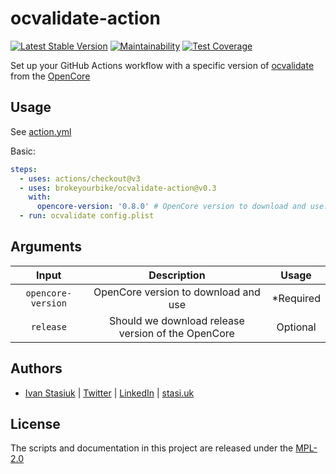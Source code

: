 # ocvalidate-action

[![Latest Stable Version](https://img.shields.io/github/v/release/brokeyourbike/ocvalidate-action)](https://github.com/brokeyourbike/ocvalidate-action/releases)
[![Maintainability](https://api.codeclimate.com/v1/badges/e42026748cce6e8b194d/maintainability)](https://codeclimate.com/github/brokeyourbike/ocvalidate-action/maintainability)
[![Test Coverage](https://api.codeclimate.com/v1/badges/e42026748cce6e8b194d/test_coverage)](https://codeclimate.com/github/brokeyourbike/ocvalidate-action/test_coverage)

Set up your GitHub Actions workflow with a specific version of [ocvalidate](https://github.com/acidanthera/OpenCorePkg/tree/master/Utilities/ocvalidate) from the [OpenCore](https://github.com/acidanthera/OpenCorePkg)

## Usage

See [action.yml](action.yml)

Basic:
```yaml
steps:
  - uses: actions/checkout@v3
  - uses: brokeyourbike/ocvalidate-action@v0.3
    with:
      opencore-version: '0.8.0' # OpenCore version to download and use.
  - run: ocvalidate config.plist
```

## Arguments

| Input  | Description | Usage |
| :---:     |     :---:   |    :---:   |
| `opencore-version`  | OpenCore version to download and use  | *Required |
| `release`  | Should we download release version of the OpenCore  | Optional |

## Authors

- [Ivan Stasiuk](https://github.com/brokeyourbike) | [Twitter](https://twitter.com/brokeyourbike) | [LinkedIn](https://www.linkedin.com/in/brokeyourbike) | [stasi.uk](https://stasi.uk)

## License

The scripts and documentation in this project are released under the [MPL-2.0](https://github.com/brokeyourbike/ocvalidate-action/blob/main/LICENSE)
